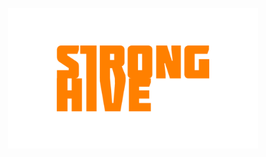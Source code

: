 <p align="center"><a href="https://strong-hive.com" target="_blank"><img src="./public/assets/img/logo/strong-hivelogo.png" width="400" alt="Laravel Logo"></a></p>
